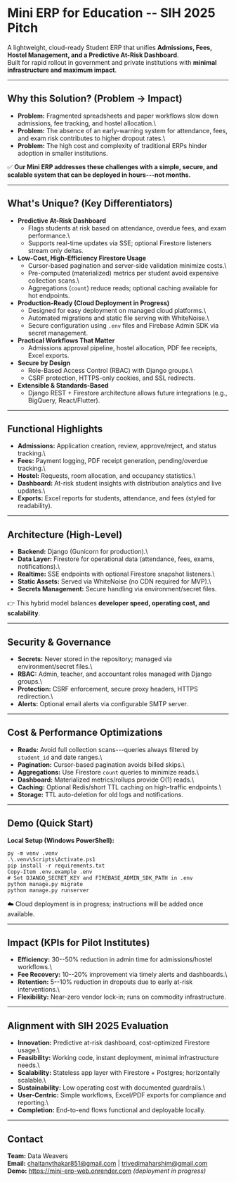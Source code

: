 # Mini ERP for Education -- SIH 2025 Pitch

A lightweight, cloud-ready Student ERP that unifies **Admissions, Fees,
Hostel Management, and a Predictive At-Risk Dashboard**.\
Built for rapid rollout in government and private institutions with
**minimal infrastructure and maximum impact**.

------------------------------------------------------------------------

## Why this Solution? (Problem → Impact)

-   **Problem:** Fragmented spreadsheets and paper workflows slow down
    admissions, fee tracking, and hostel allocation.\
-   **Problem:** The absence of an early-warning system for attendance,
    fees, and exam risk contributes to higher dropout rates.\
-   **Problem:** The high cost and complexity of traditional ERPs hinder
    adoption in smaller institutions.

✅ **Our Mini ERP addresses these challenges with a simple, secure, and
scalable system that can be deployed in hours---not months.**

------------------------------------------------------------------------

## What's Unique? (Key Differentiators)

-   **Predictive At-Risk Dashboard**
    -   Flags students at risk based on attendance, overdue fees, and
        exam performance.\
    -   Supports real-time updates via SSE; optional Firestore listeners
        stream only deltas.
-   **Low-Cost, High-Efficiency Firestore Usage**
    -   Cursor-based pagination and server-side validation minimize
        costs.\
    -   Pre-computed (materialized) metrics per student avoid expensive
        collection scans.\
    -   Aggregations (`count`) reduce reads; optional caching available
        for hot endpoints.
-   **Production-Ready (Cloud Deployment in Progress)**
    -   Designed for easy deployment on managed cloud platforms.\
    -   Automated migrations and static file serving with WhiteNoise.\
    -   Secure configuration using `.env` files and Firebase Admin SDK
        via secret management.
-   **Practical Workflows That Matter**
    -   Admissions approval pipeline, hostel allocation, PDF fee
        receipts, Excel exports.
-   **Secure by Design**
    -   Role-Based Access Control (RBAC) with Django groups.\
    -   CSRF protection, HTTPS-only cookies, and SSL redirects.
-   **Extensible & Standards-Based**
    -   Django REST + Firestore architecture allows future integrations
        (e.g., BigQuery, React/Flutter).

------------------------------------------------------------------------

## Functional Highlights

-   **Admissions:** Application creation, review, approve/reject, and
    status tracking.\
-   **Fees:** Payment logging, PDF receipt generation, pending/overdue
    tracking.\
-   **Hostel:** Requests, room allocation, and occupancy statistics.\
-   **Dashboard:** At-risk student insights with distribution analytics
    and live updates.\
-   **Exports:** Excel reports for students, attendance, and fees
    (styled for readability).

------------------------------------------------------------------------

## Architecture (High-Level)

-   **Backend:** Django (Gunicorn for production).\
-   **Data Layer:** Firestore for operational data (attendance, fees,
    exams, notifications).\
-   **Realtime:** SSE endpoints with optional Firestore snapshot
    listeners.\
-   **Static Assets:** Served via WhiteNoise (no CDN required for MVP).\
-   **Secrets Management:** Secure handling via environment/secret
    files.

👉 This hybrid model balances **developer speed, operating cost, and
scalability**.

------------------------------------------------------------------------

## Security & Governance

-   **Secrets:** Never stored in the repository; managed via
    environment/secret files.\
-   **RBAC:** Admin, teacher, and accountant roles managed with Django
    groups.\
-   **Protection:** CSRF enforcement, secure proxy headers, HTTPS
    redirection.\
-   **Alerts:** Optional email alerts via configurable SMTP server.

------------------------------------------------------------------------

## Cost & Performance Optimizations

-   **Reads:** Avoid full collection scans---queries always filtered by
    `student_id` and date ranges.\
-   **Pagination:** Cursor-based pagination avoids billed skips.\
-   **Aggregations:** Use Firestore `count` queries to minimize reads.\
-   **Dashboard:** Materialized metrics/rollups provide O(1) reads.\
-   **Caching:** Optional Redis/short TTL caching on high-traffic
    endpoints.\
-   **Storage:** TTL auto-deletion for old logs and notifications.

------------------------------------------------------------------------

## Demo (Quick Start)

**Local Setup (Windows PowerShell):**

``` pwsh
py -m venv .venv
.\.venv\Scripts\Activate.ps1
pip install -r requirements.txt
Copy-Item .env.example .env
# Set DJANGO_SECRET_KEY and FIREBASE_ADMIN_SDK_PATH in .env
python manage.py migrate
python manage.py runserver
```

☁️ Cloud deployment is in progress; instructions will be added once
available.

------------------------------------------------------------------------

## Impact (KPIs for Pilot Institutes)

-   **Efficiency:** 30--50% reduction in admin time for
    admissions/hostel workflows.\
-   **Fee Recovery:** 10--20% improvement via timely alerts and
    dashboards.\
-   **Retention:** 5--10% reduction in dropouts due to early at-risk
    interventions.\
-   **Flexibility:** Near-zero vendor lock-in; runs on commodity
    infrastructure.

------------------------------------------------------------------------

## Alignment with SIH 2025 Evaluation

-   **Innovation:** Predictive at-risk dashboard, cost-optimized
    Firestore usage.\
-   **Feasibility:** Working code, instant deployment, minimal
    infrastructure needs.\
-   **Scalability:** Stateless app layer with Firestore + Postgres;
    horizontally scalable.\
-   **Sustainability:** Low operating cost with documented guardrails.\
-   **User-Centric:** Simple workflows, Excel/PDF exports for compliance
    and reporting.\
-   **Completion:** End-to-end flows functional and deployable locally.

------------------------------------------------------------------------

## Contact

**Team:** Data Weavers\
**Email:** <chaitanythakar851@gmail.com> \|
<trivedimaharshim@gmail.com>\
**Demo:** <https://mini-erp-web.onrender.com> *(deployment in progress)*
